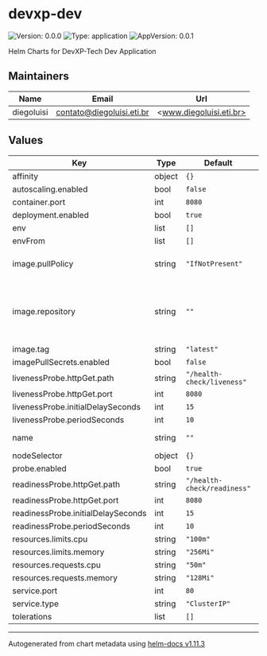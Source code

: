 # devxp-dev

![Version: 0.0.0](https://img.shields.io/badge/Version-0.0.0-informational?style=flat-square) ![Type: application](https://img.shields.io/badge/Type-application-informational?style=flat-square) ![AppVersion: 0.0.1](https://img.shields.io/badge/AppVersion-0.0.1-informational?style=flat-square)

Helm Charts for DevXP-Tech Dev Application

## Maintainers

| Name | Email | Url |
| ---- | ------ | --- |
| diegoluisi | <contato@diegoluisi.eti.br> | <www.diegoluisi.eti.br> |

## Values

| Key | Type | Default | Description |
|-----|------|---------|-------------|
| affinity | object | `{}` |  |
| autoscaling.enabled | bool | `false` |  |
| container.port | int | `8080` | port is the port your application runs under |
| deployment.enabled | bool | `true` |  |
| env | list | `[]` |  |
| envFrom | list | `[]` |  |
| image.pullPolicy | string | `"IfNotPresent"` | pullPolicy is the prop to setup the behavior of pull police. options is: IfNotPresent \| allways |
| image.repository | string | `""` | repository: is the registry of your application ex:556684128444.dkr.ecr.us-east-1.amazonaws.com/YOU-APP-ECR-REPO-NAME if empty this helm will auto generate the image using aws.registry/values.name:values.image.tag |
| image.tag | string | `"latest"` | especify the tag of your image to deploy |
| imagePullSecrets.enabled | bool | `false` |  |
| livenessProbe.httpGet.path | string | `"/health-check/liveness"` |  |
| livenessProbe.httpGet.port | int | `8080` |  |
| livenessProbe.initialDelaySeconds | int | `15` |  |
| livenessProbe.periodSeconds | int | `10` |  |
| name | string | `""` | name is the github repository name of this application deploy |
| nodeSelector | object | `{}` |  |
| probe.enabled | bool | `true` |  |
| readinessProbe.httpGet.path | string | `"/health-check/readiness"` |  |
| readinessProbe.httpGet.port | int | `8080` |  |
| readinessProbe.initialDelaySeconds | int | `15` |  |
| readinessProbe.periodSeconds | int | `10` |  |
| resources.limits.cpu | string | `"100m"` |  |
| resources.limits.memory | string | `"256Mi"` |  |
| resources.requests.cpu | string | `"50m"` |  |
| resources.requests.memory | string | `"128Mi"` |  |
| service.port | int | `80` |  |
| service.type | string | `"ClusterIP"` |  |
| tolerations | list | `[]` |  |

----------------------------------------------
Autogenerated from chart metadata using [helm-docs v1.11.3](https://github.com/norwoodj/helm-docs/releases/v1.11.3)
